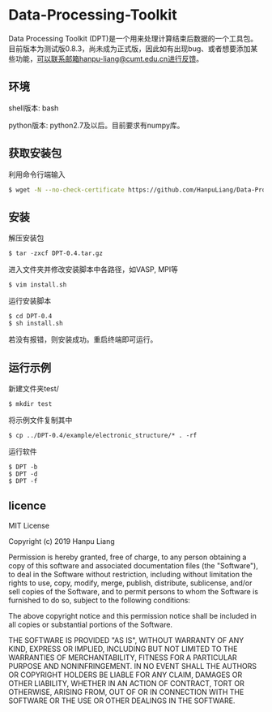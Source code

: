 # Data-Processing-Toolkit

Data Processing Toolkit (DPT)是一个用来处理计算结束后数据的一个工具包。目前版本为测试版0.8.3，尚未成为正式版，因此如有出现bug、或者想要添加某些功能，可以联系邮箱hanpu-liang@cumt.edu.cn进行反馈。

## 环境

shell版本: bash

python版本: python2.7及以后。目前要求有numpy库。

## 获取安装包

利用命令行端输入

```sh
$ wget -N --no-check-certificate https://github.com/HanpuLiang/Data-Processing-Toolkit/tree/master/public/DPT-0.8.3.tar.gz
```

## 安装

解压安装包

```shell
$ tar -zxcf DPT-0.4.tar.gz
```

进入文件夹并修改安装脚本中各路径，如VASP, MPI等

```shell
$ vim install.sh
```

运行安装脚本

```shell
$ cd DPT-0.4
$ sh install.sh
```

若没有报错，则安装成功。重启终端即可运行。

## 运行示例

新建文件夹test/

```shell
$ mkdir test
```

将示例文件复制其中

```shell
$ cp ../DPT-0.4/example/electronic_structure/* . -rf
```

运行软件

```shell
$ DPT -b
$ DPT -d
$ DPT -f
```

## licence

MIT License

Copyright (c) 2019 Hanpu Liang

Permission is hereby granted, free of charge, to any person obtaining a copy
of this software and associated documentation files (the "Software"), to deal
in the Software without restriction, including without limitation the rights
to use, copy, modify, merge, publish, distribute, sublicense, and/or sell
copies of the Software, and to permit persons to whom the Software is
furnished to do so, subject to the following conditions:

The above copyright notice and this permission notice shall be included in all
copies or substantial portions of the Software.

THE SOFTWARE IS PROVIDED "AS IS", WITHOUT WARRANTY OF ANY KIND, EXPRESS OR
IMPLIED, INCLUDING BUT NOT LIMITED TO THE WARRANTIES OF MERCHANTABILITY,
FITNESS FOR A PARTICULAR PURPOSE AND NONINFRINGEMENT. IN NO EVENT SHALL THE
AUTHORS OR COPYRIGHT HOLDERS BE LIABLE FOR ANY CLAIM, DAMAGES OR OTHER
LIABILITY, WHETHER IN AN ACTION OF CONTRACT, TORT OR OTHERWISE, ARISING FROM,
OUT OF OR IN CONNECTION WITH THE SOFTWARE OR THE USE OR OTHER DEALINGS IN THE
SOFTWARE.
